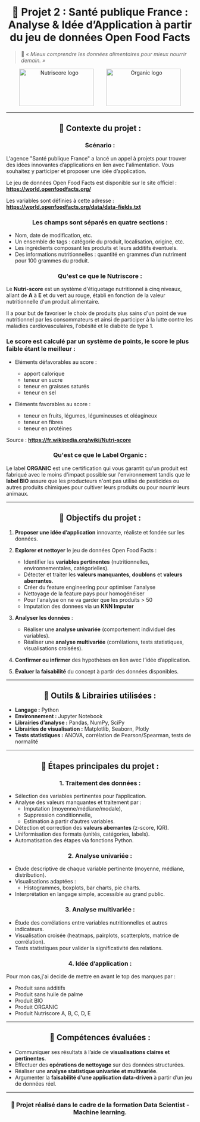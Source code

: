 <h1 align="center"> 🍎 Projet 2 : Santé publique France : Analyse & Idée d’Application à partir du jeu de données Open Food Facts </h1>

> 🧠 *« Mieux comprendre les données alimentaires pour mieux nourrir demain. »*

<p align="center">
  <img src="https://camo.githubusercontent.com/166e03c1ba1444c6f5b5ee48b8aaeb33742566927ccda9ec6b1a935763a2396b/68747470733a2f2f7374617469632e646174612e676f75762e66722f696d616765732f39642f3762333132303830666534663538383638613932386264646266663330662e706e67"
       alt="Nutriscore logo"
       width="200"
       height="100"
       style="margin-right: 30px;">
  <img src="https://camo.githubusercontent.com/08ea261279923a8ec7a9fca299eecccab13e5ede6698eac6dbf27077c3ce902a/68747470733a2f2f7777772e7374796c62696f2e66722f696d672f636d732f696d616765732f6766782f6c6f676f2d757364612d6f7267616e69632e706e67"
       alt="Organic logo"
       width="200"
       height="100">
</p>


---

<h2 align="center"> 🎯 Contexte du projet : </h2>

<h3 align="center"> Scénario : </h3>

L'agence "Santé publique France" a lancé un appel à projets pour trouver des idées innovantes d’applications en lien avec l'alimentation. Vous souhaitez y participer et proposer une idée d’application.

Le jeu de données Open Food Facts est disponible sur le site officiel : **https://world.openfoodfacts.org/**

Les variables sont définies à cette adresse : **https://world.openfoodfacts.org/data/data-fields.txt**

<h3 align="center"> Les champs sont séparés en quatre sections : </h3>

- Nom, date de modification, etc.
- Un ensemble de tags : catégorie du produit, localisation, origine, etc.
- Les ingrédients composant les produits et leurs additifs éventuels.
- Des informations nutritionnelles : quantité en grammes d’un nutriment pour 100 grammes du produit.

<h3 align="center"> Qu'est ce que le Nutriscore : </h3>

Le **Nutri-score** est un système d'étiquetage nutritionnel à cinq niveaux, allant de **A** à **E** et du vert au rouge, établi en fonction de la valeur nutritionnelle d'un produit alimentaire. 

Il a pour but de favoriser le choix de produits plus sains d'un point de vue nutritionnel par les consommateurs et ainsi de participer à la lutte contre les maladies cardiovasculaires, l'obésité et le diabète de type 1.

<h3>Le score est calculé par un système de points, le score le plus faible étant le meilleur : </h3>

- Eléments défavorables au score :

    - apport calorique 
    - teneur en sucre 
    - teneur en graisses saturés 
    - teneur en sel

- Eléments favorables au score :

    - teneur en fruits, légumes, légumineuses et oléagineux 
    - teneur en fibres 
    - teneur en protéines

Source : **https://fr.wikipedia.org/wiki/Nutri-score**


<h3 align="center">Qu'est ce que le Label Organic : </h3>

Le label **ORGANIC** est une certification qui vous garantit qu'un produit est fabriqué avec le moins d'impact possible sur l'environnement tandis que le **label BIO** assure que les producteurs n'ont pas utilisé de pesticides ou autres produits chimiques pour cultiver leurs produits ou pour nourrir leurs animaux.

---

<h2 align="center"> 🧠 Objectifs du projet : </h2>

1. **Proposer une idée d’application** innovante, réaliste et fondée sur les données.  

2. **Explorer et nettoyer** le jeu de données Open Food Facts :  
   - Identifier les **variables pertinentes** (nutritionnelles, environnementales, catégorielles).  
   - Détecter et traiter les **valeurs manquantes**, **doublons** et **valeurs aberrantes**.  
   - Créer du feature engineering pour optimiser l'analyse
   - Nettoyage de la feature pays pour homogénéiser
   - Pour l'analyse on ne va garder que les produits > 50
   - Imputation des donnees via un **KNN Imputer**

3. **Analyser les données** :
   - Réaliser une **analyse univariée** (comportement individuel des variables).  
   - Réaliser une **analyse multivariée** (corrélations, tests statistiques, visualisations croisées).  

4. **Confirmer ou infirmer** des hypothèses en lien avec l’idée d’application.  

5. **Évaluer la faisabilité** du concept à partir des données disponibles.

---

<h2 align="center"> 🧰 Outils & Librairies utilisées : </h2>

- **Langage :** Python  
- **Environnement :** Jupyter Notebook  
- **Librairies d’analyse :** Pandas, NumPy, SciPy  
- **Librairies de visualisation :** Matplotlib, Seaborn, Plotly  
- **Tests statistiques :** ANOVA, corrélation de Pearson/Spearman, tests de normalité  

---

<h2 align="center">  🧩 Étapes principales du projet : </h2>

<h3 align="center"> 1. Traitement des données : </h3>

- Sélection des variables pertinentes pour l’application.  
- Analyse des valeurs manquantes et traitement par :
  - Imputation (moyenne/médiane/modale),
  - Suppression conditionnelle,
  - Estimation à partir d’autres variables.  
- Détection et correction des **valeurs aberrantes** (z-score, IQR).  
- Uniformisation des formats (unités, catégories, labels).  
- Automatisation des étapes via fonctions Python.

<h3 align="center"> 2. Analyse univariée  : </h3>

- Étude descriptive de chaque variable pertinente (moyenne, médiane, distribution).  
- Visualisations adaptées :
  - Histogrammes, boxplots, bar charts, pie charts.  
- Interprétation en langage simple, accessible au grand public.

<h3 align="center"> 3. Analyse multivariée : </h3>

- Étude des corrélations entre variables nutritionnelles et autres indicateurs.  
- Visualisation croisée (heatmaps, pairplots, scatterplots, matrice de corrélation).  
- Tests statistiques pour valider la significativité des relations.

<h3 align="center"> 4. Idée d’application  : </h3>

Pour mon cas,j'ai decide de mettre en avant le top des marques par : 

- Produit sans additifs
- Produit sans huile de palme
- Produit BIO
- Produit ORGANIC
- Produit Nutriscore A, B, C, D, E

---

<h2 align="center"> 🧠 Compétences évaluées : </h2>

- Communiquer ses résultats à l’aide de **visualisations claires et pertinentes**.  
- Effectuer des **opérations de nettoyage** sur des données structurées.  
- Réaliser une **analyse statistique univariée et multivariée**.  
- Argumenter la **faisabilité d’une application data-driven** à partir d’un jeu de données réel.

---

<h3 align="center">📌 Projet réalisé dans le cadre de la formation Data Scientist - Machine learning. </h3>
